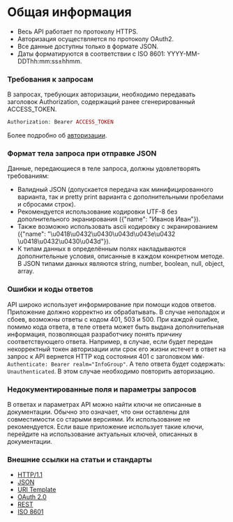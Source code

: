# Общая информация

* Весь API работает по протоколу HTTPS.
* Авторизация осуществляется по протоколу OAuth2.
* Все данные доступны только в формате JSON.
* Даты форматируются в соответствии с ISO 8601: YYYY-MM-DDThh:mm:ss±hhmm.
### Требования к запросам
В запросах, требующих авторизации, необходимо передавать заголовок Authorization, содержащий ранее сгенерированный ACCESS_TOKEN.
```PHP
Authorization: Bearer ACCESS_TOKEN
```
Более подробно об [авторизации](autorization.md).
### Формат тела запроса при отправке JSON
Данные, передающиеся в теле запроса, должны удовлетворять требованиям:
* Валидный JSON (допускается передача как минифицированного варианта, так и pretty print варианта с дополнительными пробелами и сбросами строк).
* Рекомендуется использование кодировки UTF-8 без дополнительного экранирования ({"name": "Иванов Иван"}).
* Также возможно использовать ascii кодировку с экранированием ({"name": "\u0418\u0432\u0430\u043d\u043e\u0432 \u0418\u0432\u0430\u043d"}).
* К типам данных в определённым полях накладываются дополнительные условия, описанные в каждом конкретном методе. В JSON типами данных являются string, number, boolean, null, object, array.
### Ошибки и коды ответов
API широко использует информирование при помощи кодов ответов. Приложение должно корректно их обрабатывать.
В случае неполадок и сбоев, возможны ответы с кодом 401, 503 и 500.
При каждой ошибке, помимо кода ответа, в теле ответа может быть выдана дополнительная информация, позволяющая разработчику понять причину соответствующего ответа. Например, в случае, если будет передан некорректный токен авторизации или срок его жизни истечет в ответ на запрос к API вернется HTTP код состояния 401 с заголовком ```WWW-Authenticate: Bearer realm="InfoGroup"```.
А тело ответа будет содержать: ```Unauthenticated```. В этом случае необходимо повторить авторизацию.
### Недокументированные поля и параметры запросов
В ответах и параметрах API можно найти ключи не описанные в документации. Обычно это означает, что они оставлены для совместимости со старыми версиями. Их использование не рекомендуется. Если ваше приложение использует такие ключи, перейдите на использование актуальных ключей, описанных в документации.
### Внешние ссылки на статьи и стандарты
* [HTTP/1.1](http://tools.ietf.org/html/rfc2616)
* [JSON](http://json.org/)
* [URI Template](http://tools.ietf.org/html/rfc6570)
* [OAuth 2.0](http://tools.ietf.org/html/rfc6749)
* [REST](http://www.ics.uci.edu/~fielding/pubs/dissertation/rest_arch_style.htm)
* [ISO 8601](http://en.wikipedia.org/wiki/ISO_8601)
